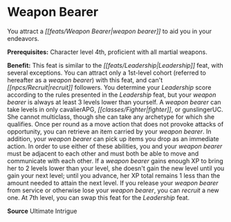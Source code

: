 ﻿---
cssclass: [feats]

---
# Weapon Bearer

You attract a _[[feats/Weapon Bearer|weapon bearer]]_ to aid you in your endeavors.

**Prerequisites:** Character level 4th, proficient with all martial weapons.

**Benefit:** This feat is similar to the _[[feats/Leadership|Leadership]]_ feat, with several exceptions. You can attract only a 1st-level cohort (referred to hereafter as a _weapon bearer_) with this feat, and can't _[[npcs/Recruit|recruit]]_ followers. You determine your _Leadership_ score according to the rules presented in the _Leadership_ feat, but your _weapon bearer_ is always at least 3 levels lower than yourself. A _weapon bearer_ can take levels in only cavalierAPG, _[[classes/Fighter|fighter]]_, or gunslingerUC. She cannot multiclass, though she can take any archetype for which she qualifies. Once per round as a move action that does not provoke attacks of opportunity, you can retrieve an item carried by your _weapon bearer_. In addition, your _weapon bearer_ can pick up items you drop as an immediate action. In order to use either of these abilities, you and your _weapon bearer_ must be adjacent to each other and must both be able to move and communicate with each other. If a _weapon bearer_ gains enough XP to bring her to 2 levels lower than your level, she doesn't gain the new level until you gain your next level; until you advance, her XP total remains 1 less than the amount needed to attain the next level. If you release your _weapon bearer_ from service or otherwise lose your _weapon bearer_, you can _recruit_ a new one. At 7th level, you can swap this feat for the _Leadership_ feat.

**Source** Ultimate Intrigue